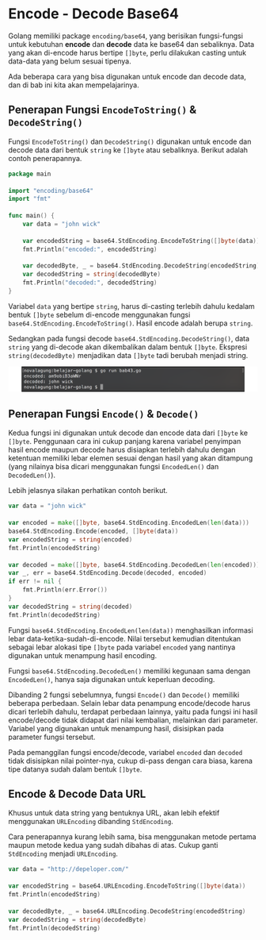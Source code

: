 # Encode - Decode Base64

Golang memiliki package `encoding/base64`, yang berisikan fungsi-fungsi untuk kebutuhan **encode** dan **decode** data ke base64 dan sebaliknya. Data yang akan di-encode harus bertipe `[]byte`, perlu dilakukan casting untuk data-data yang belum sesuai tipenya.

Ada beberapa cara yang bisa digunakan untuk encode dan decode data, dan di bab ini kita akan mempelajarinya.

## Penerapan Fungsi `EncodeToString()` & `DecodeString()`

Fungsi `EncodeToString()` dan `DecodeString()` digunakan untuk encode dan decode data dari bentuk `string` ke `[]byte` atau sebaliknya. Berikut adalah contoh penerapannya.

```go
package main

import "encoding/base64"
import "fmt"

func main() {
    var data = "john wick"

    var encodedString = base64.StdEncoding.EncodeToString([]byte(data))
    fmt.Println("encoded:", encodedString)

    var decodedByte, _ = base64.StdEncoding.DecodeString(encodedString)
    var decodedString = string(decodedByte)
    fmt.Println("decoded:", decodedString)
}
```

Variabel `data` yang bertipe `string`, harus di-casting terlebih dahulu kedalam bentuk `[]byte` sebelum di-encode menggunakan fungsi `base64.StdEncoding.EncodeToString()`. Hasil encode adalah berupa `string`.

Sedangkan pada fungsi decode `base64.StdEncoding.DecodeString()`, data `string` yang di-decode akan dikembalikan dalam bentuk `[]byte`. Ekspresi `string(decodedByte)` menjadikan data `[]byte` tadi berubah menjadi string.

![Encode & decode data string](images/43_1_encode_decode.png)

## Penerapan Fungsi `Encode()` & `Decode()`

Kedua fungsi ini digunakan untuk decode dan encode data dari `[]byte` ke `[]byte`. Penggunaan cara ini cukup panjang karena variabel penyimpan hasil encode maupun decode harus disiapkan terlebih dahulu dengan ketentuan memiliki lebar elemen sesuai dengan hasil yang akan ditampung (yang nilainya bisa dicari menggunakan fungsi `EncodedLen()` dan `DecodedLen()`).

Lebih jelasnya silakan perhatikan contoh berikut.

```go
var data = "john wick"

var encoded = make([]byte, base64.StdEncoding.EncodedLen(len(data)))
base64.StdEncoding.Encode(encoded, []byte(data))
var encodedString = string(encoded)
fmt.Println(encodedString)

var decoded = make([]byte, base64.StdEncoding.DecodedLen(len(encoded)))
var _, err = base64.StdEncoding.Decode(decoded, encoded)
if err != nil {
    fmt.Println(err.Error())
}
var decodedString = string(decoded)
fmt.Println(decodedString)
```

Fungsi `base64.StdEncoding.EncodedLen(len(data))` menghasilkan informasi lebar data-ketika-sudah-di-encode. Nilai tersebut kemudian ditentukan sebagai lebar alokasi tipe `[]byte` pada variabel `encoded` yang nantinya digunakan untuk menampung hasil encoding.

Fungsi `base64.StdEncoding.DecodedLen()` memiliki kegunaan sama dengan `EncodedLen()`, hanya saja digunakan untuk keperluan decoding.

Dibanding 2 fungsi sebelumnya, fungsi `Encode()` dan `Decode()` memiliki beberapa perbedaan. Selain lebar data penampung encode/decode harus dicari terlebih dahulu, terdapat perbedaan lainnya, yaitu pada fungsi ini hasil encode/decode tidak didapat dari nilai kembalian, melainkan dari parameter. Variabel yang digunakan untuk menampung hasil, disisipkan pada parameter fungsi tersebut.

Pada pemanggilan fungsi encode/decode, variabel `encoded` dan `decoded` tidak disisipkan nilai pointer-nya, cukup di-pass dengan cara biasa, karena tipe datanya sudah dalam bentuk `[]byte`.

## Encode & Decode Data URL

Khusus untuk data string yang bentuknya URL, akan lebih efektif menggunakan `URLEncoding` dibanding `StdEncoding`.

Cara penerapannya kurang lebih sama, bisa menggunakan metode pertama maupun metode kedua yang sudah dibahas di atas. Cukup ganti `StdEncoding` menjadi `URLEncoding`.

```go
var data = "http://depeloper.com/"

var encodedString = base64.URLEncoding.EncodeToString([]byte(data))
fmt.Println(encodedString)

var decodedByte, _ = base64.URLEncoding.DecodeString(encodedString)
var decodedString = string(decodedByte)
fmt.Println(decodedString)
```
